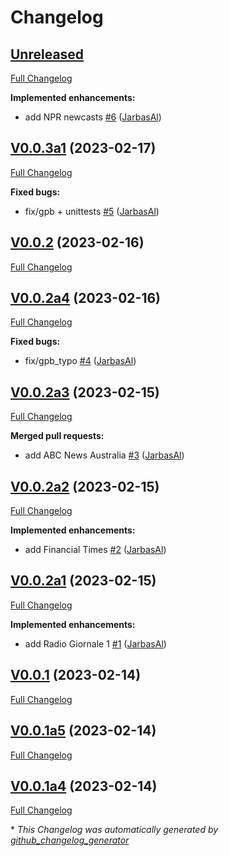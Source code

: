 # Changelog

## [Unreleased](https://github.com/OpenVoiceOS/ovos-ocp-news-plugin/tree/HEAD)

[Full Changelog](https://github.com/OpenVoiceOS/ovos-ocp-news-plugin/compare/V0.0.3a1...HEAD)

**Implemented enhancements:**

- add NPR newcasts [\#6](https://github.com/OpenVoiceOS/ovos-ocp-news-plugin/pull/6) ([JarbasAl](https://github.com/JarbasAl))

## [V0.0.3a1](https://github.com/OpenVoiceOS/ovos-ocp-news-plugin/tree/V0.0.3a1) (2023-02-17)

[Full Changelog](https://github.com/OpenVoiceOS/ovos-ocp-news-plugin/compare/V0.0.2...V0.0.3a1)

**Fixed bugs:**

- fix/gpb + unittests [\#5](https://github.com/OpenVoiceOS/ovos-ocp-news-plugin/pull/5) ([JarbasAl](https://github.com/JarbasAl))

## [V0.0.2](https://github.com/OpenVoiceOS/ovos-ocp-news-plugin/tree/V0.0.2) (2023-02-16)

[Full Changelog](https://github.com/OpenVoiceOS/ovos-ocp-news-plugin/compare/V0.0.2a4...V0.0.2)

## [V0.0.2a4](https://github.com/OpenVoiceOS/ovos-ocp-news-plugin/tree/V0.0.2a4) (2023-02-16)

[Full Changelog](https://github.com/OpenVoiceOS/ovos-ocp-news-plugin/compare/V0.0.2a3...V0.0.2a4)

**Fixed bugs:**

- fix/gpb\_typo [\#4](https://github.com/OpenVoiceOS/ovos-ocp-news-plugin/pull/4) ([JarbasAl](https://github.com/JarbasAl))

## [V0.0.2a3](https://github.com/OpenVoiceOS/ovos-ocp-news-plugin/tree/V0.0.2a3) (2023-02-15)

[Full Changelog](https://github.com/OpenVoiceOS/ovos-ocp-news-plugin/compare/V0.0.2a2...V0.0.2a3)

**Merged pull requests:**

- add ABC News Australia [\#3](https://github.com/OpenVoiceOS/ovos-ocp-news-plugin/pull/3) ([JarbasAl](https://github.com/JarbasAl))

## [V0.0.2a2](https://github.com/OpenVoiceOS/ovos-ocp-news-plugin/tree/V0.0.2a2) (2023-02-15)

[Full Changelog](https://github.com/OpenVoiceOS/ovos-ocp-news-plugin/compare/V0.0.2a1...V0.0.2a2)

**Implemented enhancements:**

- add Financial Times [\#2](https://github.com/OpenVoiceOS/ovos-ocp-news-plugin/pull/2) ([JarbasAl](https://github.com/JarbasAl))

## [V0.0.2a1](https://github.com/OpenVoiceOS/ovos-ocp-news-plugin/tree/V0.0.2a1) (2023-02-15)

[Full Changelog](https://github.com/OpenVoiceOS/ovos-ocp-news-plugin/compare/V0.0.1...V0.0.2a1)

**Implemented enhancements:**

- add Radio Giornale 1 [\#1](https://github.com/OpenVoiceOS/ovos-ocp-news-plugin/pull/1) ([JarbasAl](https://github.com/JarbasAl))

## [V0.0.1](https://github.com/OpenVoiceOS/ovos-ocp-news-plugin/tree/V0.0.1) (2023-02-14)

[Full Changelog](https://github.com/OpenVoiceOS/ovos-ocp-news-plugin/compare/V0.0.1a5...V0.0.1)

## [V0.0.1a5](https://github.com/OpenVoiceOS/ovos-ocp-news-plugin/tree/V0.0.1a5) (2023-02-14)

[Full Changelog](https://github.com/OpenVoiceOS/ovos-ocp-news-plugin/compare/V0.0.1a4...V0.0.1a5)

## [V0.0.1a4](https://github.com/OpenVoiceOS/ovos-ocp-news-plugin/tree/V0.0.1a4) (2023-02-14)

[Full Changelog](https://github.com/OpenVoiceOS/ovos-ocp-news-plugin/compare/df5bd8dbdb655090b28057ce8888e048d8b678dc...V0.0.1a4)



\* *This Changelog was automatically generated by [github_changelog_generator](https://github.com/github-changelog-generator/github-changelog-generator)*
